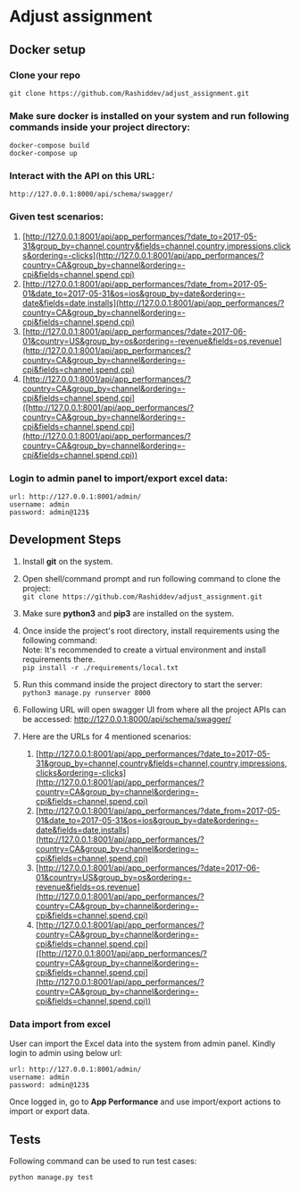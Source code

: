 # Adjust assignment

## Docker setup
### Clone your repo
    git clone https://github.com/Rashiddev/adjust_assignment.git

### Make sure docker is installed on your system and run following commands inside your project directory:

    docker-compose build
    docker-compose up

### Interact with the API on this URL:
    http://127.0.0.1:8000/api/schema/swagger/

### Given test scenarios:
   1. [http://127.0.0.1:8001/api/app_performances/?date_to=2017-05-31&group_by=channel,country&fields=channel,country,impressions,clicks&ordering=-clicks](http://127.0.0.1:8001/api/app_performances/?country=CA&group_by=channel&ordering=-cpi&fields=channel,spend,cpi)
   2. [http://127.0.0.1:8001/api/app_performances/?date_from=2017-05-01&date_to=2017-05-31&os=ios&group_by=date&ordering=-date&fields=date,installs](http://127.0.0.1:8001/api/app_performances/?country=CA&group_by=channel&ordering=-cpi&fields=channel,spend,cpi)
   3. [http://127.0.0.1:8001/api/app_performances/?date=2017-06-01&country=US&group_by=os&ordering=-revenue&fields=os,revenue](http://127.0.0.1:8001/api/app_performances/?country=CA&group_by=channel&ordering=-cpi&fields=channel,spend,cpi)
   4. [http://127.0.0.1:8001/api/app_performances/?country=CA&group_by=channel&ordering=-cpi&fields=channel,spend,cpi]([http://127.0.0.1:8001/api/app_performances/?country=CA&group_by=channel&ordering=-cpi&fields=channel,spend,cpi](http://127.0.0.1:8001/api/app_performances/?country=CA&group_by=channel&ordering=-cpi&fields=channel,spend,cpi))


### Login to admin panel to import/export excel data:
    url: http://127.0.0.1:8001/admin/
    username: admin
    password: admin@123$

## Development Steps

1. Install <b>git</b> on the system.
2. Open shell/command prompt and run following command to clone the project:
    <br>`git clone https://github.com/Rashiddev/adjust_assignment.git`


3. Make sure <b>python3</b> and <b>pip3</b> are installed on the system.
4. Once inside the project's root directory, install requirements using the following command:
    <br>Note: It's recommended to create a virtual environment and install requirements there.
    <br>`pip install -r ./requirements/local.txt`

5. Run this command inside the project directory to start the server:
    <br>`python3 manage.py runserver 8000`

6. Following URL will open swagger UI from where all the project APIs can be accessed:
    http://127.0.0.1:8000/api/schema/swagger/

7. Here are the URLs for 4 mentioned scenarios:
   1. [http://127.0.0.1:8001/api/app_performances/?date_to=2017-05-31&group_by=channel,country&fields=channel,country,impressions,clicks&ordering=-clicks](http://127.0.0.1:8001/api/app_performances/?country=CA&group_by=channel&ordering=-cpi&fields=channel,spend,cpi)
   2. [http://127.0.0.1:8001/api/app_performances/?date_from=2017-05-01&date_to=2017-05-31&os=ios&group_by=date&ordering=-date&fields=date,installs](http://127.0.0.1:8001/api/app_performances/?country=CA&group_by=channel&ordering=-cpi&fields=channel,spend,cpi)
   3. [http://127.0.0.1:8001/api/app_performances/?date=2017-06-01&country=US&group_by=os&ordering=-revenue&fields=os,revenue](http://127.0.0.1:8001/api/app_performances/?country=CA&group_by=channel&ordering=-cpi&fields=channel,spend,cpi)
   4. [http://127.0.0.1:8001/api/app_performances/?country=CA&group_by=channel&ordering=-cpi&fields=channel,spend,cpi]([http://127.0.0.1:8001/api/app_performances/?country=CA&group_by=channel&ordering=-cpi&fields=channel,spend,cpi](http://127.0.0.1:8001/api/app_performances/?country=CA&group_by=channel&ordering=-cpi&fields=channel,spend,cpi))

### Data import from excel
User can import the Excel data into the system from admin panel. Kindly login to admin using below url:
    
    url: http://127.0.0.1:8001/admin/
    username: admin
    password: admin@123$

Once logged in, go to **App Performance** and use import/export actions to import or export data.

## Tests
Following command can be used to run test cases:


    python manage.py test


